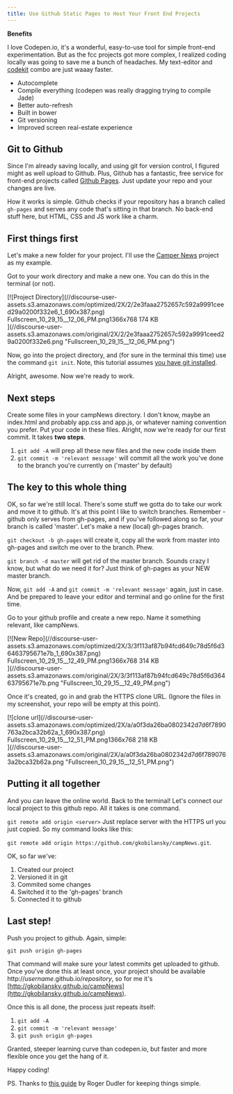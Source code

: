 ```yaml
---
title: Use Github Static Pages to Host Your Front End Projects
---
```

**Benefits**

I love Codepen.io, it's a wonderful, easy-to-use tool for simple front-end experimentation. But as the fcc projects got more complex, I realized coding locally was going to save me a bunch of headaches. My text-editor and [codekit](https://incident57.com/codekit/) combo are just waaay faster.

*   Autocomplete
*   Compile everything (codepen was really dragging trying to compile Jade)
*   Better auto-refresh
*   Built in bower
*   Git versioning
*   Improved screen real-estate experience

## Git to Github

Since I'm already saving locally, and using git for version control, I figured might as well upload to Github. Plus, Github has a fantastic, free service for front-end projects called [Github Pages](https://pages.github.com/). Just update your repo and your changes are live.

How it works is simple. Github checks if your repository has a branch called `gh-pages` and serves any code that's sitting in that branch. No back-end stuff here, but HTML, CSS and JS work like a charm.

## First things first

Let's make a new folder for your project. I'll use the [Camper News](http://www.freecodecamp.com/challenges/stylize-stories-on-camper-news) project as my example.

Got to your work directory and make a new one. You can do this in the terminal (or not).

<div class="lightbox-wrapper">[![Project Directory](//discourse-user-assets.s3.amazonaws.com/optimized/2X/2/2e3faaa2752657c592a9991ceed29a0200f332e6_1_690x387.png)

<div class="meta"><span class="filename">Fullscreen_10_29_15__12_06_PM.png</span><span class="informations">1366x768 174 KB</span><span class="expand"></span></div>](//discourse-user-assets.s3.amazonaws.com/original/2X/2/2e3faaa2752657c592a9991ceed29a0200f332e6.png "Fullscreen_10_29_15__12_06_PM.png") </div>

Now, go into the project directory, and (for sure in the terminal this time) use the command `git init`. Note, this tutorial assumes [you have git installed](https://git-scm.com/book/en/v2/Getting-Started-Installing-Git).

Alright, awesome. Now we're ready to work.

## Next steps

Create some files in your campNews directory. I don't know, maybe an index.html and probably app.css and app.js, or whatever naming convention you prefer. Put your code in these files. Alright, now we're ready for our first commit. It takes **two steps**.

1.  `git add -A` will prep all these new files and the new code inside them
2.  `git commit -m 'relevant message'` will commit all the work you've done to the branch you're currently on ('master' by default)

## The key to this whole thing

OK, so far we're still local. There's some stuff we gotta do to take our work and move it to github. It's at this point I like to switch branches. Remember - github only serves from gh-pages, and if you've followed along so far, your branch is called 'master'. Let's make a new (local) gh-pages branch.

`git checkout -b gh-pages` will create it, copy all the work from master into gh-pages and switch me over to the branch. Phew.

`git branch -d master` will get rid of the master branch. Sounds crazy I know, but what do we need it for? Just think of gh-pages as your NEW master branch.

Now, `git add -A` and `git commit -m 'relevant message'` again, just in case. And be prepared to leave your editor and terminal and go online for the first time.

Go to your github profile and create a new repo. Name it something relevant, like campNews.

<div class="lightbox-wrapper">[![New Repo](//discourse-user-assets.s3.amazonaws.com/optimized/2X/3/3f113af87b94fcd649c78d5f6d36463795671e7b_1_690x387.png)

<div class="meta"><span class="filename">Fullscreen_10_29_15__12_49_PM.png</span><span class="informations">1366x768 314 KB</span><span class="expand"></span></div>](//discourse-user-assets.s3.amazonaws.com/original/2X/3/3f113af87b94fcd649c78d5f6d36463795671e7b.png "Fullscreen_10_29_15__12_49_PM.png") </div>

Once it's created, go in and grab the HTTPS clone URL. (Ignore the files in my screenshot, your repo will be empty at this point).

<div class="lightbox-wrapper">[![clone url](//discourse-user-assets.s3.amazonaws.com/optimized/2X/a/a0f3da26ba0802342d7d6f7890763a2bca32b62a_1_690x387.png)

<div class="meta"><span class="filename">Fullscreen_10_29_15__12_51_PM.png</span><span class="informations">1366x768 218 KB</span><span class="expand"></span></div>](//discourse-user-assets.s3.amazonaws.com/original/2X/a/a0f3da26ba0802342d7d6f7890763a2bca32b62a.png "Fullscreen_10_29_15__12_51_PM.png") </div>

## Putting it all together

And you can leave the online world. Back to the terminal! Let's connect our local project to this github repo. All it takes is one command.

`git remote add origin <server>` Just replace server with the HTTPS url you just copied. So my command looks like this:

`git remote add origin https://github.com/gkobilansky/campNews.git`.

OK, so far we've:

1.  Created our project
2.  Versioned it in git
3.  Commited some changes
4.  Switched it to the 'gh-pages' branch
5.  Connected it to github

## Last step!

Push you project to github. Again, simple:

`git push origin gh-pages`

That command will make sure your latest commits get uploaded to github. Once you've done this at least once, your project should be available <a>http://_username_.github.io/_repository_</a>, so for me it's [http://gkobilansky.github.io/campNews](http://gkobilansky.github.io/campNews).

Once this is all done, the process just repeats itself:

1.  `git add -A`
2.  `git commit -m 'relevant message'`
3.  `git push origin gh-pages`

Granted, steeper learning curve than codepen.io, but faster and more flexible once you get the hang of it.

Happy coding!

PS. Thanks to [this guide](http://rogerdudler.github.io/git-guide/) by Roger Dudler for keeping things simple.